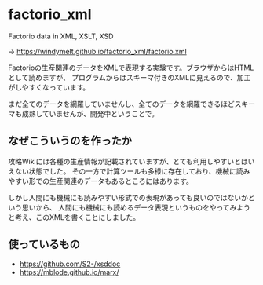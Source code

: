 # factorio_xml
Factorio data in XML, XSLT, XSD

→ https://windymelt.github.io/factorio_xml/factorio.xml

Factorioの生産関連のデータをXMLで表現する実験です。ブラウザからはHTMLとして読めますが、
プログラムからはスキーマ付きのXMLに見えるので、加工がしやすくなっています。

まだ全てのデータを網羅していませんし、全てのデータを網羅できるほどスキーマも成熟していませんが、開発中ということで。

## なぜこういうのを作ったか

攻略Wikiには各種の生産情報が記載されていますが、とても利用しやすいとはいえない状態でした。
その一方で計算ツールも多様に存在しており、機械に読みやすい形での生産関連のデータもあるところにはあります。

しかし人間にも機械にも読みやすい形式での表現があっても良いのではないかという思いから、
人間にも機械にも読めるデータ表現というものをやってみようと考え、このXMLを書くことにしました。

## 使っているもの

- https://github.com/S2-/xsddoc
- https://mblode.github.io/marx/
